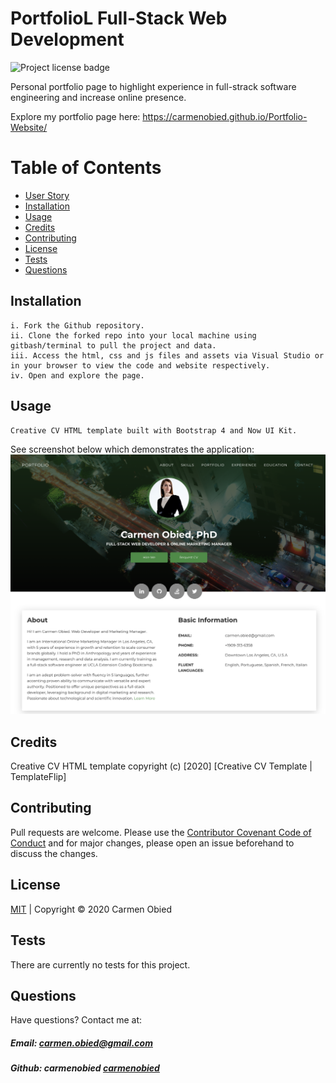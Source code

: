 # PortfolioL Full-Stack Web Development 
![Project license badge](https://img.shields.io/badge/license-MIT-brightgreen)

Personal portfolio page to highlight experience in full-strack software engineering and increase online presence. 

Explore my portfolio page here: https://carmenobied.github.io/Portfolio-Website/

# Table of Contents
  * [User Story](#User-Story)
  * [Installation](#Installation)
  * [Usage](#Usage)
  * [Credits](#Credits)
  * [Contributing](#Contributing)
  * [License](#License)
  * [Tests](#License)
  * [Questions](#Questions)

## Installation
```
i. Fork the Github repository.
ii. Clone the forked repo into your local machine using gitbash/terminal to pull the project and data.
iii. Access the html, css and js files and assets via Visual Studio or in your browser to view the code and website respectively.  
iv. Open and explore the page.
```

## Usage
```bash
Creative CV HTML template built with Bootstrap 4 and Now UI Kit.
```

See screenshot below which demonstrates the application:
![Portfolio Screenshot](images/CO_portfolio.png)

## Credits
Creative CV HTML template copyright (c) [2020] [Creative CV Template | TemplateFlip]

## Contributing
Pull requests are welcome. Please use the [Contributor Covenant Code of Conduct](https://www.contributor-covenant.org/version/2/0/code_of_conduct/code_of_conduct.md) and for major changes, please open an issue beforehand to discuss the changes.

## License 
[MIT](https://github.com/carmenobied/Portfolio-Website/blob/master/LICENSE) | Copyright © 2020 Carmen Obied

## Tests 
There are currently no tests for this project.

## Questions  
Have questions? Contact me at:
##### Email: carmen.obied@gmail.com
##### Github:  **carmenobied** [carmenobied](https://github.com/carmenobied)
